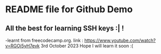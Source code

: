 # README file for Github Demo
## All the best for learning SSH keys :| !
-learnt from freecodecamp.org. 
link : https://www.youtube.com/watch?v=RGOj5yH7evk
3rd October 2023 
Hope I will learn it soon :(

